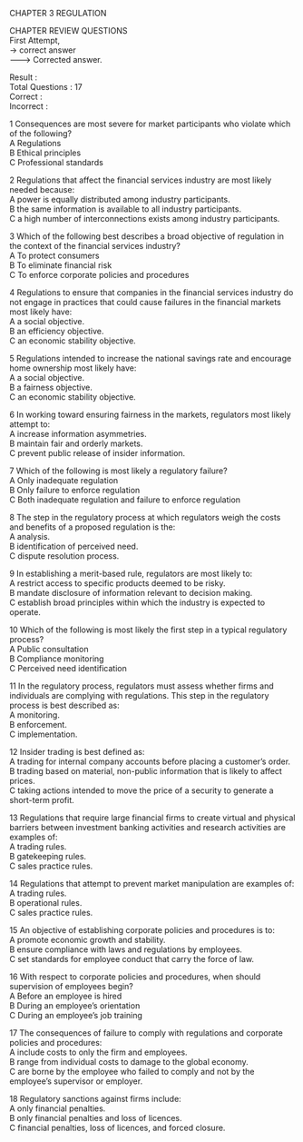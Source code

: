 CHAPTER 3 REGULATION

CHAPTER REVIEW QUESTIONS    
First Attempt,     
-> correct answer      
---> Corrected answer.    

Result :     
Total Questions : 17       
Correct :        
Incorrect :     

1 Consequences are most severe for market participants who violate which of the following?    
A Regulations    
B Ethical principles     
C Professional standards    

2 Regulations that affect the financial services industry are most likely needed because:     
A power is equally distributed among industry participants.     
B the same information is available to all industry participants.     
C a high number of interconnections exists among industry participants.     

3 Which of the following best describes a broad objective of regulation in the context of the financial services industry?     
A To protect consumers     
B To eliminate financial risk      
C To enforce corporate policies and procedures     

4 Regulations to ensure that companies in the financial services industry do not engage in practices that could cause failures in the financial markets most likely have:       
A a social objective.     
B an efficiency objective.      
C an economic stability objective.         

5 Regulations intended to increase the national savings rate and encourage home ownership most likely have:        
A a social objective.         
B a fairness objective.        
C an economic stability objective.              

6 In working toward ensuring fairness in the markets, regulators most likely attempt to:            
A increase information asymmetries.           
B maintain fair and orderly markets.           
C prevent public release of insider information.             

7 Which of the following is most likely a regulatory failure?         
A Only inadequate regulation         
B Only failure to enforce regulation           
C Both inadequate regulation and failure to enforce regulation          

8 The step in the regulatory process at which regulators weigh the costs and benefits of a proposed regulation is the:          
A analysis.        
B identification of perceived need.            
C dispute resolution process.           

9 In establishing a merit-based rule, regulators are most likely to:             
A restrict access to specific products deemed to be risky.            
B mandate disclosure of information relevant to decision making.           
C establish broad principles within which the industry is expected to operate.        

10 Which of the following is most likely the first step in a typical regulatory process?             
A Public consultation           
B Compliance monitoring           
C Perceived need identification          

11 In the regulatory process, regulators must assess whether firms and individuals are complying with regulations. This step in the regulatory process is best described as:            
A monitoring.        
B enforcement.          
C implementation.         

12 Insider trading is best defined as:           
A trading for internal company accounts before placing a customer’s order.         
B trading based on material, non-public information that is likely to affect prices.          
C taking actions intended to move the price of a security to generate a short-term profit.        

13 Regulations that require large financial firms to create virtual and physical barriers between investment banking activities and research activities are examples of:         
A trading rules.          
B gatekeeping rules.           
C sales practice rules.        

14 Regulations that attempt to prevent market manipulation are examples of:            
A trading rules.         
B operational rules.         
C sales practice rules.           

15 An objective of establishing corporate policies and procedures is to:         
A promote economic growth and stability.          
B ensure compliance with laws and regulations by employees.          
C set standards for employee conduct that carry the force of law.        

16 With respect to corporate policies and procedures, when should supervision of employees begin?           
A Before an employee is hired          
B During an employee’s orientation           
C During an employee’s job training             

17 The consequences of failure to comply with regulations and corporate policies and procedures:         
A include costs to only the firm and employees.         
B range from individual costs to damage to the global economy.            
C are borne by the employee who failed to comply and not by the employee’s supervisor or employer.            

18 Regulatory sanctions against firms include:       
A only financial penalties.         
B only financial penalties and loss of licences.        
C financial penalties, loss of licences, and forced closure.        
